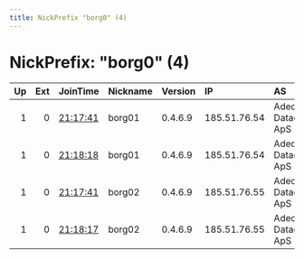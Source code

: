 ```yaml
---
title: NickPrefix "borg0" (4)
---
```


# NickPrefix: "borg0" (4)

|   Up |   Ext | JoinTime                                                                                              | Nickname   | Version   | IP           | AS                  | CC   |   ORp |   Dirp | OS    | Contact              |   eFamMembers |
|-----:|------:|:------------------------------------------------------------------------------------------------------|:-----------|:----------|:-------------|:--------------------|:-----|------:|-------:|:------|:---------------------|--------------:|
|    1 |     0 | [21:17:41](https://nusenu.github.io/OrNetStats/w/relay/E6EBBE24D09FA015DBF285F6DFD219B49D382FCC.html) | borg01     | 0.4.6.9   | 185.51.76.54 | Adeo Datacenter ApS | dk   |  9000 |      0 | Linux | idi43@protonmail.com |             8 |
|    1 |     0 | [21:18:18](https://nusenu.github.io/OrNetStats/w/relay/FFF2ACFD78CA4E640A11C6765334CAE66CC14865.html) | borg01     | 0.4.6.9   | 185.51.76.54 | Adeo Datacenter ApS | dk   |  9100 |      0 | Linux | idi43@protonmail.com |             8 |
|    1 |     0 | [21:17:41](https://nusenu.github.io/OrNetStats/w/relay/256F72A1E1F09945FF4D8B9B2A702126420DA896.html) | borg02     | 0.4.6.9   | 185.51.76.55 | Adeo Datacenter ApS | dk   |  9000 |      0 | Linux | idi43@protonmail.com |             8 |
|    1 |     0 | [21:18:17](https://nusenu.github.io/OrNetStats/w/relay/63656F1E33A47499BE2AD6DE1679143EA56E91CF.html) | borg02     | 0.4.6.9   | 185.51.76.55 | Adeo Datacenter ApS | dk   |  9100 |      0 | Linux | idi43@protonmail.com |             8 |
